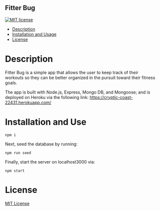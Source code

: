 ## Fitter Bug

[![MIT license](https://img.shields.io/badge/License-MIT-blue.svg)](https://lbesson.mit-license.org/)

- [Description ](#description)
- [Installation and Usage](#installation-and-use)
- [License](#license)

# Description

Fitter Bug is a simple app that allows the user to keep track of their workouts so they can be better organized in the pursuit toward their fitness goals.

The app is built with Node.js, Express, Mongo DB, and Mongoose; and is deployed on Heroku via the following link: https://cryptic-coast-22431.herokuapp.com/

# Installation and Use

```
npm i
```

Next, seed the database by running:

```
npm run seed
```

Finally, start the server on localhost3000 via:

```
npm start
```

# License

[MIT License](https://opensource.org/licenses/MIT)
